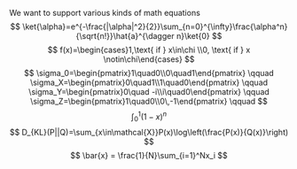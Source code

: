 We want to support various kinds of math equations
$$
\ket{\alpha}=e^{-\frac{|\alpha|^2}{2}}\sum_{n=0}^{\infty}\frac{\alpha^n}{\sqrt{n!}}\hat{a}^{\dagger n}\ket{0}
$$
$$
f(x)=\begin{cases}1,\text{ if } x\in\chi \\0, \text{ if } x \notin\chi\end{cases}
$$
$$
\sigma_0=\begin{pmatrix}1\quad0\\0\quad1\end{pmatrix} \qquad
\sigma_X=\begin{pmatrix}0\quad1\\1\quad0\end{pmatrix} \qquad
\sigma_Y=\begin{pmatrix}0\quad -i\\i\quad0\end{pmatrix} \qquad
\sigma_Z=\begin{pmatrix}1\quad0\\0\,-1\end{pmatrix} \qquad
$$
$$
\int_0^1(1-x)^n
$$
$$
D_{KL}(P||Q)=\sum_{x\in\mathcal{X}}P(x)\log\left(\frac{P(x)}{Q(x)}\right)
$$
$$
\bar{x} = \frac{1}{N}\sum_{i=1}^Nx_i
$$